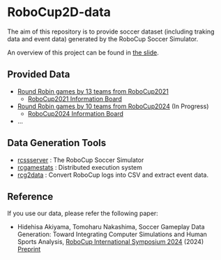 # RoboCup2D-data

The aim of this repository is to provide soccer dataset (including traking data and event data) generated by the RoboCup Soccer Simulator.

An overview of this project can be found in [the slide](./SoccerGameplayDataGeneration.pdf).


## Provided Data

- [Round Robin games by 13 teams from RoboCup2021](http://alab.ise.ous.ac.jp/robocupdata/rc2021-roundrobin/)
  - [RoboCup2021 Information Board](https://docs.google.com/document/d/18FbbsghP-4K5P_G2hUpANdibdUzqepqLAmdL2jZ_FMM/edit?usp=sharing)
- [Round Robin games by 10 teams from RoboCup2024](http://alab.ise.ous.ac.jp/robocupdata/rc2024-roundrobin/) (In Progress)
  - [RoboCup2024 Information Board](https://docs.google.com/document/d/1LZI8iDtDIxBufzyQpeKdrYMLOe_qbWMZ3VlWmxIGV-Y/edit?usp=sharing)
- ...

## Data Generation Tools

- [rcssserver](https://github.com/rcsoccersim/rcssserver) : The RoboCup Soccer Simulator
- [rcgamestats](https://github.com/hidehisaakiyama/rcgamestats) : Distributed execution system
- [rcg2data](https://github.com/hidehisaakiyama/rcg2data) : Convert RoboCup logs into CSV and extract event data.

## Reference

If you use our data, please refer the following paper:

- Hidehisa Akiyama, Tomoharu Nakashima, Soccer Gameplay Data Generation: Toward Integrating Computer Simulations and Human Sports Analysis, [RoboCup International Symposium 2024]((https://2024.robocup.org/research/symposium/)) (2024) [Preprint](./RoboCupSymposium2024_paper.pdf)
